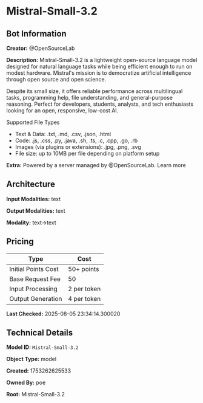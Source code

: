 # Mistral-Small-3.2

## Bot Information

**Creator:** @OpenSourceLab

**Description:** Mistral-Small-3.2 is a lightweight open-source language model designed for natural language tasks while being efficient enough to run on modest hardware. Mistral's mission is to democratize artificial intelligence through open source and open science.

Despite its small size, it offers reliable performance across multilingual tasks, programming help, file understanding, and general-purpose reasoning. Perfect for developers, students, analysts, and tech enthusiasts looking for an open, responsive, low-cost AI.

Supported File Types
- Text & Data: .txt, .md, .csv, .json, .html
- Code: .js, .css, .py, .java, .sh, .ts, .c, .cpp, .go, .rb
- Images (via plugins or extensions): .jpg, .png, .svg
- File size: up to 10MB per file depending on platform setup

**Extra:** Powered by a server managed by @OpenSourceLab. Learn more


## Architecture

**Input Modalities:** text

**Output Modalities:** text

**Modality:** text->text


## Pricing

| Type | Cost |
|------|------|
| Initial Points Cost | 50+ points |
| Base Request Fee | 50 |
| Input Processing | 2 per token |
| Output Generation | 4 per token |

**Last Checked:** 2025-08-05 23:34:14.300020


## Technical Details

**Model ID:** `Mistral-Small-3.2`

**Object Type:** model

**Created:** 1753262625533

**Owned By:** poe

**Root:** Mistral-Small-3.2
